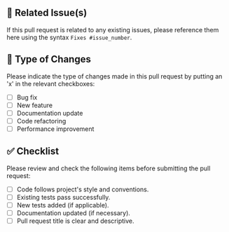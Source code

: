 ## 🔗 Related Issue(s)
If this pull request is related to any existing issues, please reference them here using the syntax `Fixes #issue_number`.

## 🔄 Type of Changes
Please indicate the type of changes made in this pull request by putting an 'x' in the relevant checkboxes:

- [ ] Bug fix
- [ ] New feature
- [ ] Documentation update
- [ ] Code refactoring
- [ ] Performance improvement

## ✅ Checklist
Please review and check the following items before submitting the pull request:

- [ ] Code follows project's style and conventions.
- [ ] Existing tests pass successfully.
- [ ] New tests added (if applicable).
- [ ] Documentation updated (if necessary).
- [ ] Pull request title is clear and descriptive.
